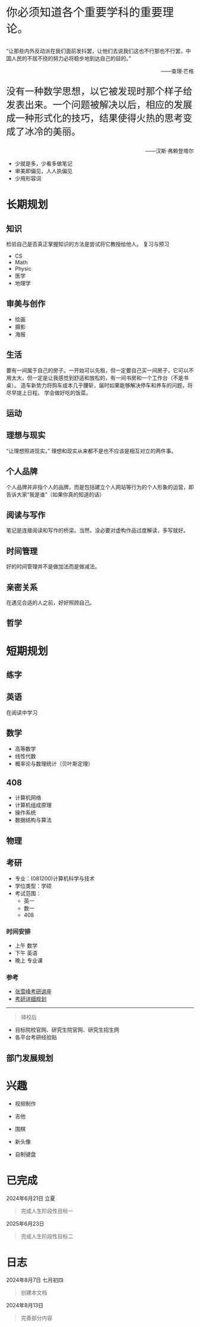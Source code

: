 <!--
    根目录 介绍这个网站
-->

<p style="font-family: Arial, sans-serif; font-size: 30px;">你必须知道各个重要学科的重要理论。</p>

“让那些内外反动派在我们面前发抖罢，让他们去说我们这也不行那也不行罢，中国人民的不屈不挠的努力必将稳步地到达自己的目的。”

<p style="text-align:right;">——查理·芒格</p>

<p style="font-family: Arial, sans-serif; font-size: 25px;">没有一种数学思想，以它被发现时那个样子给发表出来。一个问题被解决以后，相应的发展成一种形式化的技巧，结果使得火热的思考变成了冰冷的美丽。</p>

<p style="text-align:right;">——汉斯·弗赖登塔尔</p>

- 少就是多，少看多做笔记
- 审美即偏见，人人执偏见
- 少用形容词

# 长期规划

## 知识
检验自己是否真正掌握知识的方法是尝试将它教授给他人。
复习与预习
- CS
- Math
- Physic
- 医学
- 地理学


## 审美与创作
- 绘画
- 摄影
- 海报

## 生活
要有一间属于自己的房子。一开始可以先租，但一定要自己买一间房子，它可以不用太大，但一定是让我感觉到舒适和放松的，有一间书房和一个工作台（不是书桌）。
造车新势力将购车成本几乎腰斩，届时如果能够解决停车和养车的问题，将尽早提上日程。
学会做好吃的饭菜。

## 运动

## 理想与现实
“让理想照进现实。”
理想和现实从来都不是也不应该是相互对立的两件事。

## 个人品牌
个人品牌并非指个人的品牌，而是包括建立个人网站等行为的个人形象的运营，即告诉大家“我是谁”（如果你真的知道的话）

## 阅读与写作
笔记是连接阅读和写作的桥梁。当然，没必要对虚构作品过度解读，多写就好。

## 时间管理
好的时间管理并不是做加法而是做减法。

## 亲密关系
在遇见合适的人之前，好好照顾自己。

## 哲学


# 短期规划

## 练字

## 英语
在阅读中学习

## 数学
- 高等数学
- 线性代数
- 概率论与数理统计（贝叶斯定理）

## 408
- 计算机网络
- 计算机组成原理
- 操作系统
- 数据结构与算法

## 物理

## 考研
- 专业：(081200)计算机科学与技术
- 学位类型：学硕
- 考试范围：
  - 英一
  - 数一
  - 408

### 时间安排
- 上午 数学
- 下午 英语
- 晚上 专业课

### 参考
- [张雪峰考研讲座](https://space.bilibili.com/111482334/channel/collectiondetail?sid=1552428)
- [考研详细规划](https://www.bilibili.com/video/BV1mF4m1L7H7/?spm_id_from=333.1245.0.0&vd_source=2eddfbc9defde295acdbb44678cce488)

---
> 择校后

- 目标院校官网、研究生院官网、研究生招生网
- 各平台考研经验贴

## 部门发展规划

# 兴趣

- 视频制作

- 吉他

- 围棋

- 新头像

- 自制键盘

# 已完成
2024年6月21日 立夏
> 完成人生阶段性目标一

2025年6月23日
> 完成人生阶段性目标二

# 日志
2024年8月7日 七月初四
> 创建本文档

2024年8月13日
> 完善部分内容